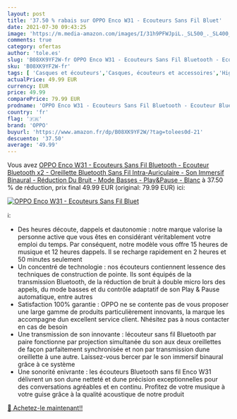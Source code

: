 ```yaml
---
layout: post
title: '37.50 % rabais sur OPPO Enco W31 - Ecouteurs Sans Fil Bluet'
date: 2021-07-30 09:43:25
image: 'https://m.media-amazon.com/images/I/31h9PFWJpiL._SL500_._SL400_.jpg'
comments: true
category: ofertas
author: 'tole.es'
slug: 'B08XK9YF2W-fr OPPO Enco W31 - Ecouteurs Sans Fil Bluetooth - Ecouteur...'
sku: 'B08XK9YF2W-fr'
tags: [ 'Casques et écouteurs','Casques, écouteurs et accessoires','High-Tech','oppo', ]
actualPrice: 49.99 EUR
currency: EUR
price: 49.99
comparePrice: 79.99 EUR
prodname: 'OPPO Enco W31 - Ecouteurs Sans Fil Bluetooth - Ecouteur Bluetooth x2 - Oreillette Bluetooth Sans Fil Intra-Auriculaire - Son Immersif Binaural - Réduction Du Bruit - Mode Basses - Play&Pause - Blanc'
country: 'fr'
flag: '🇫🇷'
brand: 'OPPO'
buyurl: 'https://www.amazon.fr/dp/B08XK9YF2W/?tag=tolees0d-21'
descuento: '37.50'
average: '49.99'
---
```


Vous avez [OPPO Enco W31 - Ecouteurs Sans Fil Bluetooth - Ecouteur Bluetooth x2 - Oreillette Bluetooth Sans Fil Intra-Auriculaire - Son Immersif Binaural - Réduction Du Bruit - Mode Basses - Play&Pause - Blanc](https://www.amazon.fr/dp/B08XK9YF2W/?tag=tolees0d-21)  à  37.50 % de réduction, prix final  49.99 EUR (original: 79.99 EUR) ici:

[![OPPO Enco W31 - Ecouteurs Sans Fil Bluet](https://m.media-amazon.com/images/I/31h9PFWJpiL._SL500_._SL400_.jpg)](https://www.amazon.fr/dp/B08XK9YF2W/?tag=tolees0d-21)

ℹ️:

- Des heures découte, dappels et dautonomie : notre marque valorise la personne active que vous êtes en considérant véritablement votre emploi du temps. Par conséquent, notre modèle vous offre 15 heures de musique et 12 heures dappels. Il se recharge rapidement en 2 heures et 50 minutes seulement
- Un concentré de technologie : nos écouteurs contiennent lessence des techniques de construction de pointe. Ils sont équipés de la transmission Bluetooth, de la réduction de bruit à double micro lors des appels, du mode basses et du contrôle adaptatif de son Play & Pause automatique, entre autres
- Satisfaction 100% garantie : OPPO ne se contente pas de vous proposer une large gamme de produits particulièrement innovants, la marque les accompagne dun excellent service client. Nhésitez pas à nous contacter en cas de besoin
- Une transmission de son innovante : lécouteur sans fil Bluetooth par paire fonctionne par projection simultanée du son aux deux oreillettes de façon parfaitement synchronisée et non par transmission dune oreillette à une autre. Laissez-vous bercer par le son immersif binaural grâce à ce système
- Une sonorité enivrante : les écouteurs Bluetooth sans fil Enco W31 délivrent un son dune netteté et dune précision exceptionnelles pour des conversations agréables et en continu. Profitez de votre musique à votre guise grâce à la qualité acoustique de notre produit

[🛒 Achetez-le maintenant!!](https://www.amazon.fr/dp/B08XK9YF2W/?tag=tolees0d-21)
